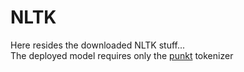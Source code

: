 # NLTK

Here resides the downloaded NLTK stuff...
<br/>
The deployed model requires only the [punkt](https://www.nltk.org/api/nltk.tokenize.punkt.html) tokenizer
